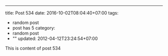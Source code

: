 ---
title: Post 534
date: 2016-10-02T08:04:40+07:00
tags:
  - random post
  - post has 5
category:
  - random post
  - ""
updated: 2012-04-12T23:24:54+07:00

This is content of post 534